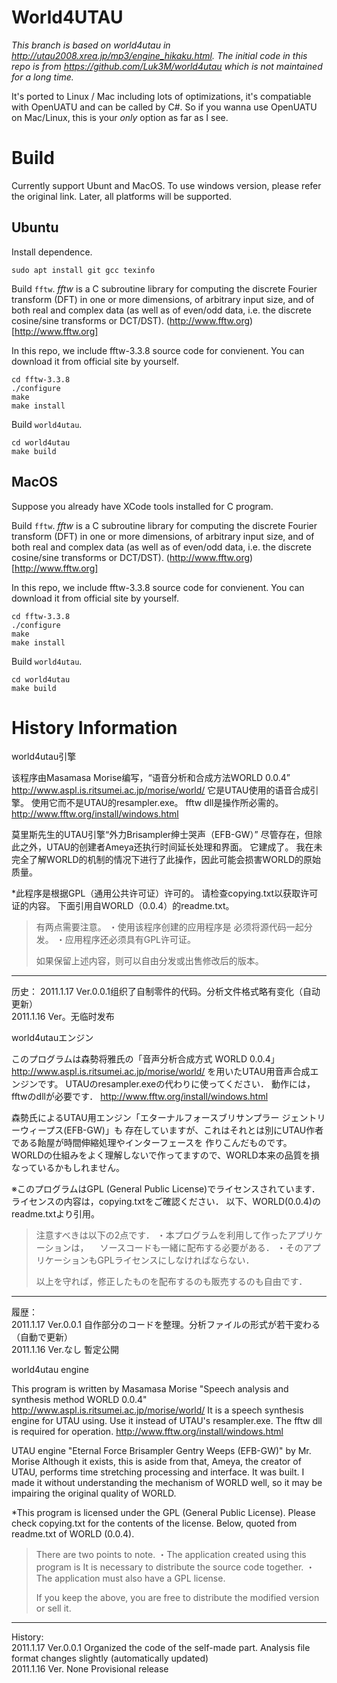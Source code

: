 # World4UTAU

*This branch is based on world4utau in http://utau2008.xrea.jp/mp3/engine_hikaku.html. The initial code in this repo is from https://github.com/Luk3M/world4utau which is not maintained for a long time.*

It's ported to Linux / Mac including lots of optimizations, it's compatiable with OpenUATU and can be called by C#. So if you wanna use OpenUATU on Mac/Linux, this is your *only* option as far as I see.

# Build
Currently support Ubunt and MacOS. To use windows version, please refer the original link.
Later, all platforms will be supported.

## Ubuntu
Install dependence.

`sudo apt install git gcc texinfo`

Build `fftw`. 
*fftw* is a C subroutine library for computing the discrete Fourier transform (DFT) in one or more dimensions, of arbitrary input size, and of both real and complex data (as well as of even/odd data, i.e. the discrete cosine/sine transforms or DCT/DST). (http://www.fftw.org)[http://www.fftw.org] 

In this repo, we include fftw-3.3.8 source code for convienent. You can download it from official site by yourself.
```
cd fftw-3.3.8
./configure
make
make install
```

Build `world4utau`.
```
cd world4utau
make build
```

## MacOS

Suppose you already have XCode tools installed for C program.

Build `fftw`. 
*fftw* is a C subroutine library for computing the discrete Fourier transform (DFT) in one or more dimensions, of arbitrary input size, and of both real and complex data (as well as of even/odd data, i.e. the discrete cosine/sine transforms or DCT/DST). (http://www.fftw.org)[http://www.fftw.org] 

In this repo, we include fftw-3.3.8 source code for convienent. You can download it from official site by yourself.
```
cd fftw-3.3.8
./configure
make
make install
```

Build `world4utau`.
```
cd world4utau
make build
```

# History Information
world4utau引擎

该程序由Masamasa Morise编写，“语音分析和合成方法WORLD 0.0.4”
http://www.aspl.is.ritsumei.ac.jp/morise/world/
它是UTAU使用的语音合成引擎。
使用它而不是UTAU的resampler.exe。
fftw dll是操作所必需的。
http://www.fftw.org/install/windows.html

莫里斯先生的UTAU引擎“外力Brisampler绅士哭声（EFB-GW）”
尽管存在，但除此之外，UTAU的创建者Ameya还执行时间延长处理和界面。
它建成了。
我在未完全了解WORLD的机制的情况下进行了此操作，因此可能会损害WORLD的原始质量。

*此程序是根据GPL（通用公共许可证）许可的。
请检查copying.txt以获取许可证的内容。
下面引用自WORLD（0.0.4）的readme.txt。
>有两点需要注意。
> ・使用该程序创建的应用程序是
>必须将源代码一起分发。
> ・应用程序还必须具有GPL许可证。
>
>如果保留上述内容，则可以自由分发或出售修改后的版本。

--------
历史：
2011.1.17 Ver.0.0.1组织了自制零件的代码。分析文件格式略有变化（自动更新）  
2011.1.16 Ver。无临时发布  


world4utauエンジン

このプログラムは森勢将雅氏の「音声分析合成方式 WORLD 0.0.4」
http://www.aspl.is.ritsumei.ac.jp/morise/world/
を用いたUTAU用音声合成エンジンです。
UTAUのresampler.exeの代わりに使ってください．
動作には，fftwのdllが必要です．
http://www.fftw.org/install/windows.html

森勢氏によるUTAU用エンジン「エターナルフォースブリサンプラー ジェントリーウィープス(EFB-GW)」も
存在していますが、これはそれとは別にUTAU作者である飴屋が時間伸縮処理やインターフェースを
作りこんだものです。
WORLDの仕組みをよく理解しないで作ってますので、WORLD本来の品質を損なっているかもしれません。

※このプログラムはGPL (General Public License)でライセンスされています．
ライセンスの内容は，copying.txtをご確認ください．
以下、WORLD(0.0.4)のreadme.txtより引用。
> 注意すべきは以下の2点です．
> ・本プログラムを利用して作ったアプリケーションは，
> 　ソースコードも一緒に配布する必要がある．
> ・そのアプリケーションもGPLライセンスにしなければならない．
> 
> 以上を守れば，修正したものを配布するのも販売するのも自由です．

--------
履歴：  
2011.1.17 Ver.0.0.1  自作部分のコードを整理。分析ファイルの形式が若干変わる（自動で更新）  
2011.1.16 Ver.なし   暫定公開  


world4utau engine

This program is written by Masamasa Morise "Speech analysis and synthesis method WORLD 0.0.4"
http://www.aspl.is.ritsumei.ac.jp/morise/world/
It is a speech synthesis engine for UTAU using.
Use it instead of UTAU's resampler.exe.
The fftw dll is required for operation.
http://www.fftw.org/install/windows.html

UTAU engine "Eternal Force Brisampler Gentry Weeps (EFB-GW)" by Mr. Morise
Although it exists, this is aside from that, Ameya, the creator of UTAU, performs time stretching processing and interface.
It was built.
I made it without understanding the mechanism of WORLD well, so it may be impairing the original quality of WORLD.

*This program is licensed under the GPL (General Public License).
Please check copying.txt for the contents of the license.
Below, quoted from readme.txt of WORLD (0.0.4).
> There are two points to note.
> ・The application created using this program is
> It is necessary to distribute the source code together.
> ・The application must also have a GPL license.
>
> If you keep the above, you are free to distribute the modified version or sell it.

--------
History:  
2011.1.17 Ver.0.0.1 Organized the code of the self-made part. Analysis file format changes slightly (automatically updated)  
2011.1.16 Ver. None Provisional release  